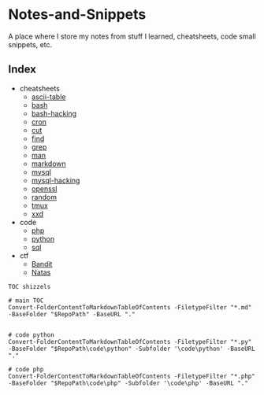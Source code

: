 # Notes-and-Snippets

A place where I store my notes from stuff I learned, cheatsheets, code small snippets, etc.

## Index
* cheatsheets
  * [ascii-table](/cheatsheets/ascii-table.md)
  * [bash](/cheatsheets/bash.md)
  * [bash-hacking](/cheatsheets/bash-hacking.md)
  * [cron](/cheatsheets/cron.md)
  * [cut](/cheatsheets/cut.md)
  * [find](/cheatsheets/find.md)
  * [grep](/cheatsheets/grep.md)
  * [man](/cheatsheets/man.md)
  * [markdown](/cheatsheets/markdown.md)
  * [mysql](/cheatsheets/mysql.md)
  * [mysql-hacking](/cheatsheets/mysql-hacking.md)
  * [openssl](/cheatsheets/openssl.md)
  * [random](/cheatsheets/random.md)
  * [tmux](/cheatsheets/tmux.md)
  * [xxd](/cheatsheets/xxd.md)
* code
  * [php](/code/php/php.md)
  * [python](/code/python/python.md)
  * [sql](/code/sql/sql.md)
* ctf
  * [Bandit](/ctf/OTW/Bandit/Bandit.md)
  * [Natas](/ctf/OTW/Natas/Natas.md)



```
TOC shizzels

# main TOC
Convert-FolderContentToMarkdownTableOfContents -FiletypeFilter "*.md" -BaseFolder "$RepoPath" -BaseURL "."


# code python
Convert-FolderContentToMarkdownTableOfContents -FiletypeFilter "*.py" -BaseFolder "$RepoPath\code\python" -Subfolder '\code\python' -BaseURL "."

# code php
Convert-FolderContentToMarkdownTableOfContents -FiletypeFilter "*.php" -BaseFolder "$RepoPath\code\php" -Subfolder '\code\php' -BaseURL "."
```